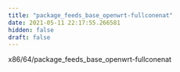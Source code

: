 ```yaml
---
title: "package_feeds_base_openwrt-fullconenat"
date: 2021-05-11 22:17:55.266581
hidden: false
draft: false
---
```


x86/64/package_feeds_base_openwrt-fullconenat

